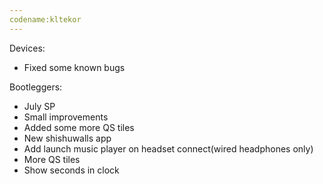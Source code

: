 ```yaml
---
codename:kltekor
---
```


Devices:

* Fixed some known bugs

Bootleggers:

* July SP
* Small improvements
* Added some more QS tiles
* New shishuwalls app
* Add launch music player on headset connect(wired headphones only)
* More QS tiles
* Show seconds in clock
